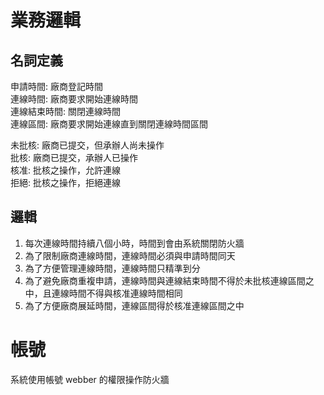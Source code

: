 # 業務邏輯

## 名詞定義

申請時間: 廠商登記時間  
連線時間: 廠商要求開始連線時間  
連線結束時間: 關閉連線時間  
連線區間: 廠商要求開始連線直到關閉連線時間區間  
  
未批核: 廠商已提交，但承辦人尚未操作  
批核: 廠商已提交，承辦人已操作  
核准: 批核之操作，允許連線  
拒絕: 批核之操作，拒絕連線  

## 邏輯

1. 每次連線時間持續八個小時，時間到會由系統關閉防火牆
2. 為了限制廠商連線時間，連線時間必須與申請時間同天
3. 為了方便管理連線時間，連線時間只精準到分
4. 為了避免廠商重複申請，連線時間與連線結束時間不得於未批核連線區間之中，且連線時間不得與核准連線時間相同
5. 為了方便廠商展延時間，連線區間得於核准連線區間之中

# 帳號

系統使用帳號 webber 的權限操作防火牆

